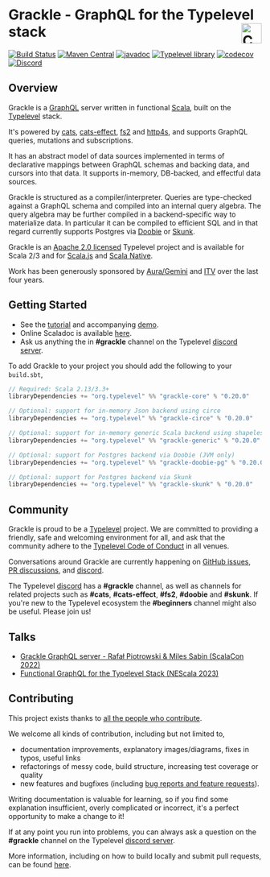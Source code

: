 # Grackle - GraphQL for the Typelevel stack <a href="https://typelevel.org/cats/"><img src="https://typelevel.org/cats/img/cats-badge.svg" height="40px" align="right" alt="Cats friendly" /></a>

[![Build Status](https://github.com/typelevel/grackle/workflows/Continuous%20Integration/badge.svg?branch=main)](https://github.com/typelevel/grackle/actions?query=branch%3Amain+workflow%3A%22Continuous+Integration%22)
[![Maven Central](https://img.shields.io/maven-central/v/org.typelevel/grackle-core_2.13?versionPrefix=0)](https://img.shields.io/maven-central/v/org.typelevel/grackle-core_2.13?versionPrefix=0)
[![javadoc](https://javadoc.io/badge2/org.typelevel/grackle-core_2.13/javadoc.svg)](https://javadoc.io/doc/org.typelevel/grackle-core_2.13)
[![Typelevel library](https://img.shields.io/badge/typelevel-library-green.svg)](https://typelevel.org/projects/#grackle)
[![codecov](https://codecov.io/gh/typelevel/grackle/branch/main/graph/badge.svg)](https://codecov.io/gh/typelevel/grackle)
[![Discord](https://img.shields.io/discord/632277896739946517.svg?label=&logo=discord&logoColor=ffffff&color=404244&labelColor=6A7EC2)][grackle-dev]


## Overview

Grackle is a [GraphQL](https://graphql.org) server written in functional [Scala](https://www.scala-lang.org), built on
the [Typelevel](https://typelevel.org) stack.

It's powered by [cats](https://typelevel.org/cats), [cats-effect](https://typelevel.org/cats-effect/),
[fs2](https://github.com/typelevel/fs2) and [http4s](https://http4s.org/), and supports GraphQL queries, mutations and
subscriptions.

It has an abstract model of data sources implemented in terms of declarative mappings between GraphQL schemas and
backing data, and cursors into that data. It supports in-memory, DB-backed, and effectful data sources.

Grackle is structured as a compiler/interpreter. Queries are type-checked against a GraphQL schema and compiled into
an internal query algebra. The query algebra may be further compiled in a backend-specific way to materialize data. In
particular it can be compiled to efficient SQL and in that regard currently supports Postgres via
[Doobie](https://tpolecat.github.io/doobie/) or [Skunk](https://typelevel.org/skunk/).

Grackle is an [Apache 2.0 licensed](https://www.apache.org/licenses/LICENSE-2.0) Typelevel project and is available
for Scala 2/3 and for [Scala.js](https://www.scala-js.org/) and [Scala Native](https://scala-native.org/en/stable/).

Work has been generously sponsored by
[Aura/Gemini](https://www.aura-astronomy.org/centers/nsfs-oir-lab/gemini-observatory/) and [ITV](https://www.itv.com)
over the last four years.

## Getting Started

- See the [tutorial](https://typelevel.org/grackle) and accompanying [demo](https://github.com/typelevel/grackle/tree/main/demo/src/main).
- Online Scaladoc is available [here](https://javadoc.io/doc/org.typelevel/grackle-core_2.13).
- Ask us anything the in **#grackle** channel on the Typelevel [discord server][grackle-dev].

To add Grackle to your project you should add the following to your `build.sbt`,

```scala
// Required: Scala 2.13/3.3+
libraryDependencies += "org.typelevel" %% "grackle-core" % "0.20.0"

// Optional: support for in-memory Json backend using circe
libraryDependencies += "org.typelevel" %% "grackle-circe" % "0.20.0"

// Optional: support for in-memory generic Scala backend using shapeless
libraryDependencies += "org.typelevel" %% "grackle-generic" % "0.20.0"

// Optional: support for Postgres backend via Doobie (JVM only)
libraryDependencies += "org.typelevel" %% "grackle-doobie-pg" % "0.20.0"

// Optional: support for Postgres backend via Skunk
libraryDependencies += "org.typelevel" %% "grackle-skunk" % "0.20.0"
```

## Community

Grackle is proud to be a [Typelevel](https://typelevel.org/) project. We are committed to providing a friendly, safe
and welcoming environment for all, and ask that the community adhere to the [Typelevel Code of
Conduct](https://typelevel.org/code-of-conduct.html) in all venues.

Conversations around Grackle are currently happening on [GitHub issues][grackle-issues], [PR
discussions][grackle-pulls], and [discord][grackle-dev].

The Typelevel [discord][grackle-dev] has a **#grackle** channel, as well as channels for related
projects such as **#cats**, **#cats-effect**, **#fs2**, **#doobie** and **#skunk**. If you're new to the Typelevel
ecosystem the **#beginners** channel might also be useful. Please join us!

## Talks

- [Grackle GraphQL server - Rafał Piotrowski & Miles Sabin (ScalaCon 2022)](https://www.youtube.com/watch?v=BXTkvwZ-7Xg)
- [Functional GraphQL for the Typelevel Stack (NEScala 2023)](https://www.youtube.com/watch?v=c1_WHBs9M5U)

## Contributing

This project exists thanks to [all the people who
contribute](https://github.com/typelevel/grackle/graphs/contributors).

We welcome all kinds of contribution, including but not limited to,

- documentation improvements, explanatory images/diagrams, fixes in typos, useful links
- refactorings of messy code, build structure, increasing test coverage or quality
- new features and bugfixes (including [bug reports and feature requests][grackle-issues]).

Writing documentation is valuable for learning, so if you find some explanation insufficient, overly complicated or
incorrect, it's a perfect opportunity to make a change to it!

If at any point you run into problems, you can always ask a question on the **#grackle** channel on the Typelevel
[discord server][grackle-dev].

More information, including on how to build locally and submit pull requests, can be found
[here](https://typelevel.org/grackle/CONTRIBUTING.html).

[grackle-issues]: https://github.com/typelevel/grackle/issues
[grackle-pulls]: https://github.com/typelevel/grackle/pulls
[grackle-dev]: https://discord.gg/GYD4J9w8EK
